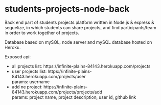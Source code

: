 # students-projects-node-back

Back end part of students projects platform written in Node.js & express & sequelize, in which students can share projects, and find participants/team in order to work together of projects.

Database based on mySQL, node server and mySQL database hosted on Heroku.

Exposed api:

<ul>
  <li> 
    all projects list: https://infinite-plains-84143.herokuapp.com/projects 
  </li>
  <li>
    user projects list: https://infinite-plains-84143.herokuapp.com/projects/user
    <br/>params: username
  </li>
  <li>
    add ne project: https://infinite-plains-84143.herokuapp.com/projects/projects/add
    <br/>params: project name, project description, user id, github link
  </li>
</ul>
    






